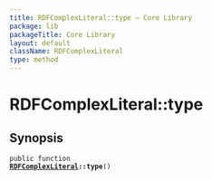 ```yaml
---
title: RDFComplexLiteral::type — Core Library
package: lib
packageTitle: Core Library
layout: default
className: RDFComplexLiteral
type: method
---
```


# RDFComplexLiteral::type

## Synopsis

<code>public function <b><a href="RDFComplexLiteral">RDFComplexLiteral</a>::type</b>()</code>

